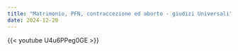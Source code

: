 ```yaml
---
title: "Matrimonio, PFN, contraccezione ed aborto - giudizi Universali"
date: 2024-12-20
---
```


{{< youtube U4u6PPeg0GE >}}
